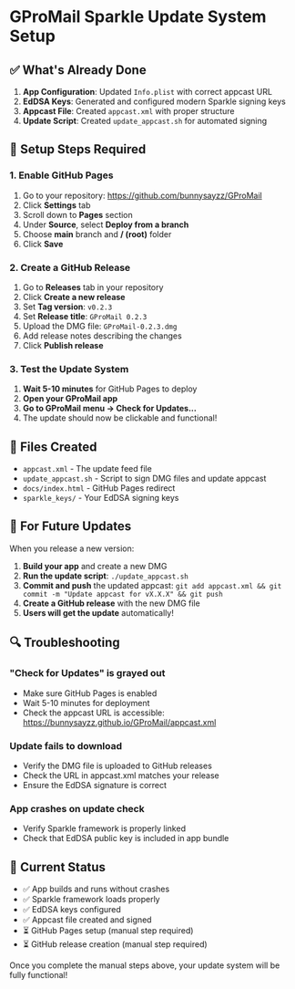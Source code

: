 # GProMail Sparkle Update System Setup

## ✅ What's Already Done

1. **App Configuration**: Updated `Info.plist` with correct appcast URL
2. **EdDSA Keys**: Generated and configured modern Sparkle signing keys
3. **Appcast File**: Created `appcast.xml` with proper structure
4. **Update Script**: Created `update_appcast.sh` for automated signing

## 🔧 Setup Steps Required

### 1. Enable GitHub Pages

1. Go to your repository: https://github.com/bunnysayzz/GProMail
2. Click **Settings** tab
3. Scroll down to **Pages** section
4. Under **Source**, select **Deploy from a branch**
5. Choose **main** branch and **/ (root)** folder
6. Click **Save**

### 2. Create a GitHub Release

1. Go to **Releases** tab in your repository
2. Click **Create a new release**
3. Set **Tag version**: `v0.2.3`
4. Set **Release title**: `GProMail 0.2.3`
5. Upload the DMG file: `GProMail-0.2.3.dmg`
6. Add release notes describing the changes
7. Click **Publish release**

### 3. Test the Update System

1. **Wait 5-10 minutes** for GitHub Pages to deploy
2. **Open your GProMail app**
3. **Go to GProMail menu → Check for Updates...**
4. The update should now be clickable and functional!

## 📁 Files Created

- `appcast.xml` - The update feed file
- `update_appcast.sh` - Script to sign DMG files and update appcast
- `docs/index.html` - GitHub Pages redirect
- `sparkle_keys/` - Your EdDSA signing keys

## 🔄 For Future Updates

When you release a new version:

1. **Build your app** and create a new DMG
2. **Run the update script**: `./update_appcast.sh`
3. **Commit and push** the updated appcast: `git add appcast.xml && git commit -m "Update appcast for vX.X.X" && git push`
4. **Create a GitHub release** with the new DMG file
5. **Users will get the update** automatically!

## 🔍 Troubleshooting

### "Check for Updates" is grayed out
- Make sure GitHub Pages is enabled
- Wait 5-10 minutes for deployment
- Check the appcast URL is accessible: https://bunnysayzz.github.io/GProMail/appcast.xml

### Update fails to download
- Verify the DMG file is uploaded to GitHub releases
- Check the URL in appcast.xml matches your release
- Ensure the EdDSA signature is correct

### App crashes on update check
- Verify Sparkle framework is properly linked
- Check that EdDSA public key is included in app bundle

## 🎯 Current Status

- ✅ App builds and runs without crashes
- ✅ Sparkle framework loads properly
- ✅ EdDSA keys configured
- ✅ Appcast file created and signed
- ⏳ GitHub Pages setup (manual step required)
- ⏳ GitHub release creation (manual step required)

Once you complete the manual steps above, your update system will be fully functional! 